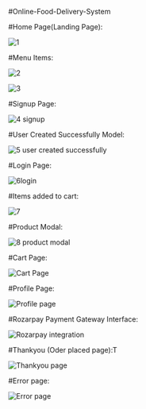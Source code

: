 

#Online-Food-Delivery-System

#Home Page(Landing Page):

![1](https://user-images.githubusercontent.com/67749378/132742100-c34bfabb-25c2-42b5-b723-7ee8ec08c760.jpg)


#Menu Items:

![2](https://user-images.githubusercontent.com/67749378/132742121-8cf1f09d-a336-4a95-8497-c16797471bbc.jpg)

![3](https://user-images.githubusercontent.com/67749378/132742129-534cbec9-38ce-4eea-a325-8cd448db4bcf.jpg)

#Signup Page:

![4 signup](https://user-images.githubusercontent.com/67749378/132742132-1b455bda-c5ba-4d07-ba5c-13ef9f4a2cb4.jpg)



#User Created Successfully Model:

![5 user created successfully](https://user-images.githubusercontent.com/67749378/132742136-b5f166ef-ca77-4778-8f7d-b0305b76cb0c.jpg)

#Login Page:

![6login](https://user-images.githubusercontent.com/67749378/132742144-60aff3dd-e599-42e5-af03-d9ee31c442de.jpg)

#Items added to cart:

![7](https://user-images.githubusercontent.com/67749378/132742149-ae6caf66-17c7-49f1-af63-c318ab5d5508.jpg)


#Product Modal:

![8 product modal](https://user-images.githubusercontent.com/67749378/132742158-c58bdc18-7a6c-462c-833a-c1f05d62de16.jpg)

#Cart Page:

![Cart Page](https://user-images.githubusercontent.com/67749378/132742164-98fb06b3-9ade-4d63-88be-a8ff852657fe.jpg)

#Profile Page:

![Profile page](https://user-images.githubusercontent.com/67749378/132742176-3b6b62f6-a371-410d-877d-189fceeb0f4c.jpg)

#Rozarpay Payment Gateway Interface:

![Rozarpay integration](https://user-images.githubusercontent.com/67749378/132742180-00a1f481-da74-49b3-91bd-1943f171699b.jpg)

#Thankyou (Oder placed page):T

![Thankyou page](https://user-images.githubusercontent.com/67749378/132742183-6b0a1372-4d93-4dbd-a385-ae4b29fc782a.jpg)



#Error page:

![Error page](https://user-images.githubusercontent.com/67749378/132742171-e5010fdf-b22f-43c6-9dde-a81a7b18b5c2.jpg)



